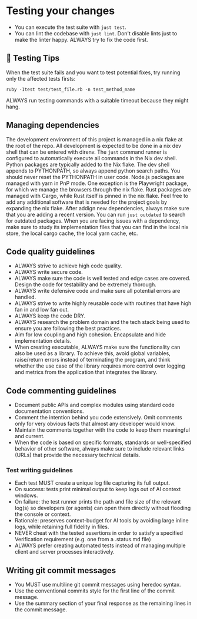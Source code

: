 # Testing your changes

- You can execute the test suite with `just test`.
- You can lint the codebase with `just lint`.
  Don't disable lints just to make the linter happy. ALWAYS try to fix the code first.

## 🧪 Testing Tips

When the test suite fails and you want to test potential fixes, try running only the affected
tests firsts:

`ruby -Itest test/test_file.rb -n test_method_name`

ALWAYS run testing commands with a suitable timeout because they might hang.

## Managing dependencies

The development environment of this project is managed in a nix flake at the root of the repo.
All development is expected to be done in a nix dev shell that can be entered with direnv.
The `just` command runner is configured to automatically execute all commands in the Nix dev shell.
Python packages are typically added to the Nix flake. The dev shell appends to PYTHONPATH, so always append python search paths. You should never reset the PYTHONPATH in user code.
Node.js packages are managed with yarn in PnP mode. One exception is the Playwright package, for which we manage the browsers through the nix flake.
Rust packages are managed with Cargo, while Rust itself is pinned in the nix flake.
Feel free to add any additional software that is needed for the project goals by expanding the nix flake.
After addign new dependencies, always make sure that you are adding a recent version. You can run `just outdated` to search for outdated packages.
When you are facing issues with a dependency, make sure to study its implementation files that you can find in the local nix store, the local cargo cache, the local yarn cache, etc.

## Code quality guidelines

- ALWAYS strive to achieve high code quality.
- ALWAYS write secure code.
- ALWAYS make sure the code is well tested and edge cases are covered. Design the code for testability and be extremely thorough.
- ALWAYS write defensive code and make sure all potential errors are handled.
- ALWAYS strive to write highly reusable code with routines that have high fan in and low fan out.
- ALWAYS keep the code DRY.
- ALWAYS research the problem domain and the tech stack being used to ensure you are following the best practices.
- Aim for low coupling and high cohesion. Encapsulate and hide implementation details.
- When creating executable, ALWAYS make sure the functionality can also be used as a library.
  To achieve this, avoid global variables, raise/return errors instead of terminating the program, and think whether the use case of the library requires more control over logging
  and metrics from the application that integrates the library.

## Code commenting guidelines

- Document public APIs and complex modules using standard code documentation conventions.
- Comment the intention behind you code extensively. Omit comments only for very obvious
  facts that almost any developer would know.
- Maintain the comments together with the code to keep them meaningful and current.
- When the code is based on specific formats, standards or well-specified behavior of
  other software, always make sure to include relevant links (URLs) that provide the
  necessary technical details.

### Test writing guidelines

- Each test MUST create a unique log file capturing its full output.
- On success: tests print minimal output to keep logs out of AI context windows.
- On failure: the test runner prints the path and file size of the relevant log(s) so developers (or agents) can open them directly without flooding the console or context.
- Rationale: preserves context-budget for AI tools by avoiding large inline logs, while retaining full fidelity in files.
- NEVER cheat with the tested assertions in order to satisfy a specified Verification requirement (e.g. one from a .status.md file)
- ALWAYS prefer creating automated tests instead of managing multiple client and server processes interactively.

## Writing git commit messages

- You MUST use multiline git commit messages using heredoc syntax.
- Use the conventional commits style for the first line of the commit message.
- Use the summary section of your final response as the remaining lines in the commit message.
